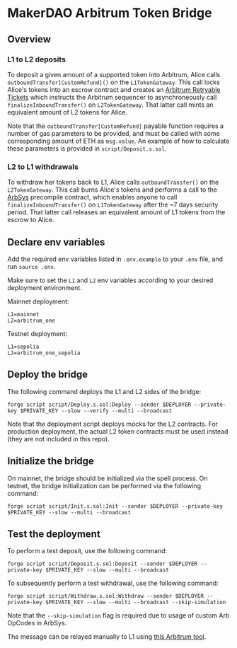 # MakerDAO Arbitrum Token Bridge

## Overview

### L1 to L2 deposits

To deposit a given amount of a supported token into Arbitrum, Alice calls `outboundTransfer[CustomRefund]()` on the `L1TokenGateway`. This call locks Alice's tokens into an escrow contract and creates an [Arbitrum Retryable Tickets](https://docs.arbitrum.io/how-arbitrum-works/arbos/l1-l2-messaging#retryable-tickets) which instructs the Arbitrum sequencer to asynchroneously call `finalizeInboundTransfer()` on `L2TokenGateway`. That latter call mints an equivalent amount of L2 tokens for Alice.

Note that the `outboundTransfer[CustomRefund]` payable function requires a number of gas parameters to be provided, and must be called with some corresponding amount of ETH as `msg.value`. An example of how to calculate these parameters is provided in `script/Deposit.s.sol`.

### L2 to L1 withdrawals

To withdraw her tokens back to L1, Alice calls `outboundTransfer()` on the `L2TokenGateway`. This call burns Alice's tokens and performs a call to the [ArbSys](https://docs.arbitrum.io/how-arbitrum-works/arbos/l2-l1-messaging#client-flow) precompile contract, which enables anyone to call `finalizeInboundTransfer()` on `L1TokenGateway` after the ~7 days security period. That latter call releases an equivalent amount of L1 tokens from the escrow to Alice.

## Declare env variables

Add the required env variables listed in `.env.example` to your `.env` file, and run `source .env`.

Make sure to set the `L1` and `L2` env variables according to your desired deployment environment.

Mainnet deployment:

```
L1=mainnet
L2=arbitrum_one
```

Testnet deployment:

```
L1=sepolia
L2=arbitrum_one_sepolia
```

## Deploy the bridge

The following command deploys the L1 and L2 sides of the bridge:

```
forge script script/Deploy.s.sol:Deploy --sender $DEPLOYER --private-key $PRIVATE_KEY --slow --verify --multi --broadcast
```

Note that the deployment script deploys mocks for the L2 contracts. For production deployment, the actual L2 token contracts must be used instead (they are not included in this repo).

## Initialize the bridge

On mainnet, the bridge should be initialized via the spell process. On testnet, the bridge initialization can be performed via the following command:

```
forge script script/Init.s.sol:Init --sender $DEPLOYER --private-key $PRIVATE_KEY --slow --multi --broadcast
```

## Test the deployment

To perform a test deposit, use the following command:

```
forge script script/Deposit.s.sol:Deposit --sender $DEPLOYER --private-key $PRIVATE_KEY --slow --multi --broadcast
```

To subsequently perform a test withdrawal, use the following command:

```
forge script script/Withdraw.s.sol:Withdraw --sender $DEPLOYER --private-key $PRIVATE_KEY --slow --multi --broadcast --skip-simulation
```

Note that the `--skip-simulation` flag is required due to usage of custom Arb OpCodes in ArbSys.

The message can be relayed manually to L1 using [this Arbitrum tool](https://retryable-dashboard.arbitrum.io/).
